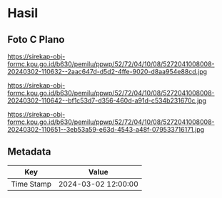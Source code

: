 # Hasil

## Foto C Plano

https://sirekap-obj-formc.kpu.go.id/b630/pemilu/ppwp/52/72/04/10/08/5272041008008-20240302-110632--2aac647d-d5d2-4ffe-9020-d8aa954e88cd.jpg

https://sirekap-obj-formc.kpu.go.id/b630/pemilu/ppwp/52/72/04/10/08/5272041008008-20240302-110642--bf1c53d7-d356-460d-a91d-c534b231670c.jpg

https://sirekap-obj-formc.kpu.go.id/b630/pemilu/ppwp/52/72/04/10/08/5272041008008-20240302-110651--3eb53a59-e63d-4543-a48f-079533716171.jpg


## Metadata

| Key        | Value               |
| ---------- | ------------------- |
| Time Stamp | 2024-03-02 12:00:00 |



